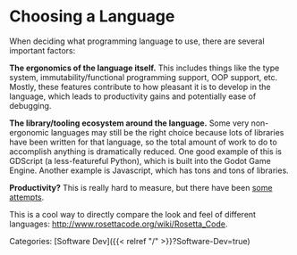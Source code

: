 # Choosing a Language

When deciding what programming language to use, there are several important
factors:

**The ergonomics of the language itself.**  This includes things like the
type system, immutability/functional programming support, OOP support, etc.
Mostly, these features contribute to how pleasant it is to develop in the
language, which leads to productivity gains and potentially ease of debugging.

**The library/tooling ecosystem around the language.**  Some very non-ergonomic
languages may still be the right choice because lots of libraries have been
written for that language, so the total amount of work to do to accomplish
anything is dramatically reduced.  One good example of this is GDScript (a
less-featureful Python), which is built into the Godot Game Engine.  Another
example is Javascript, which has tons and tons of libraries.

**Productivity?**  This is really hard to measure, but there have been [some attempts](https://www.reddit.com/r/ProgrammingLanguages/comments/17mim5r/programming_language_paradigm_productivity/).

This is a cool way to directly compare the look and feel of different languages:
http://www.rosettacode.org/wiki/Rosetta_Code.

Categories: [Software Dev]({{< relref "/" >}}?Software-Dev=true)
